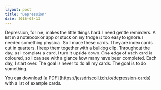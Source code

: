```yaml
---
layout: post
title: "Depression"
date: 2018-08-13
---
```


Depression, for me, makes the little things hard. I need gentle reminders. A list in a notebook or app or stuck on my fridge is too easy to ignore. I needed something physical. So I made these cards. They are index cards cut in quarters. I keep them together with a bulldog clip. Throughout the day, as I complete a card, I turn it upside down. One edge of each card is coloured, so I can see with a glance how many have been completed. Each day, I start over. The goal is never to do all my cards. The goal is to do something.

You can download [a PDF] (https://jessdriscoll.itch.io/depression-cards) with a list of example cards.
